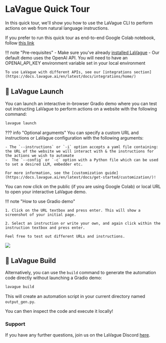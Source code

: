 # LaVague Quick Tour

In this quick tour, we'll show you how to use the LaVague CLI to perform actions on web from natural language instructions.

If you prefer to run this quick tour as end-to-end Google Colab notebook, follow [this link](https://colab.research.google.com/github/lavague-ai/lavague/blob/main/docs/docs/get-started/quick-tour-notebook/quick-tour.ipynb)

!!! note "Pre-requisites"
    - Make sure you've already [installed LaVague](https://docs.lavague.ai/en/latest/docs/get-started/setting-up-la-vague/)
    - Our default demo uses the OpenAI API. You will need to have an OPENAI_API_KEY environment variable set in your local environment

    To use LaVague with different APIs, see our [integrations section](https://docs.lavague.ai/en/latest/docs/integrations/home/)

## 🚀 LaVague Launch

You can launch an interactive in-browser Gradio demo where you can test out instructing LaVague to perform actions on a website with the following command:

```bash
lavague launch
```

??? info "Optional arguments"
    You can specify a custom URL and instructions or LaVague configuration with the following arguments:

    - The `--instructions` or `-i` option accepts a yaml file containing: the URL of the website we will interact with & the instructions for the actions we wish to automate
    -  The `--config` or `-c` option with a Python file which can be used to set a desired LLM, embedder etc.

    For more information, see the [customization guide](https://docs.lavague.ai/en/latest/docs/get-started/customization/)!

You can now click on the public (if you are using Google Colab) or local URL to open your interactive LaVague demo.

!!! note "How to use Gradio demo"

    1. Click on the URL textbox and press enter. This will show a screenshot of your initial page.

    2. Select an instruction or write your own, and again click within the instruction textbox and press enter.

    Feel free to test out different URLs and instructions.

<img src="https://raw.githubusercontent.com/lavague-ai/LaVague/main/docs/assets/launch_2_openai_py.png" />


## 🔨 LaVague Build

Alternatively, you can use the `build` command to generate the automation code directly without launching a Gradio demo:

```bash
lavague build
```

This will create an automation script in your current directory named `output_gen.py`.

You can then inspect the code and execute it locally!

### Support

If you have any further questions, join us on the LaVague Discord [here](https://discord.com/invite/SDxn9KpqX9).